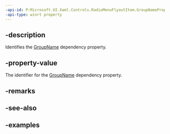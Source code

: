 ```yaml
---
-api-id: P:Microsoft.UI.Xaml.Controls.RadioMenuFlyoutItem.GroupNameProperty
-api-type: winrt property
---
```


## -description

Identifies the [GroupName](radiomenuflyoutitem_groupname.md) dependency property.

## -property-value

The identifier for the [GroupName](radiomenuflyoutitem_groupname.md) dependency property.

## -remarks

## -see-also

## -examples

